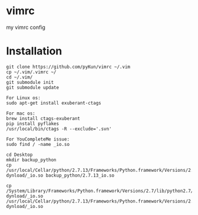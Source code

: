 vimrc
=====

my vimrc config

Installation
============
    git clone https://github.com/pyKun/vimrc ~/.vim
    cp ~/.vim/.vimrc ~/
    cd ~/.vim/
    git submodule init
    git submodule update

    For Linux os:
    sudo apt-get install exuberant-ctags

    For mac os:
    brew install ctags-exuberant
    pip install pyflakes
    /usr/local/bin/ctags -R --exclude='.svn'

    For YouCompleteMe issue:
    sudo find / -name _io.so

    cd Desktop
    mkdir backup_python
    cp /usr/local/Cellar/python/2.7.13/Frameworks/Python.framework/Versions/2.7/lib/python2.7/lib-dynload/_io.so backup_python/2.7.13_io.so

    cp /System/Library/Frameworks/Python.framework/Versions/2.7/lib/python2.7/lib-dynload/_io.so /usr/local/Cellar/python/2.7.13/Frameworks/Python.framework/Versions/2.7/lib/python2.7/lib-dynload/_io.so
